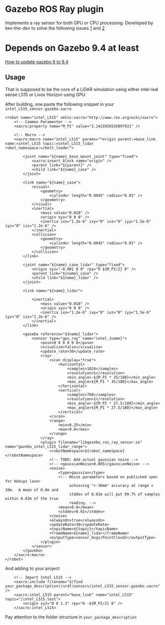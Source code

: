 # Gazebo ROS Ray plugin
Implements a ray sensor for both GPU or CPU processing.
Developed by kev-the-dev to solve the following issues [1](https://github.com/ros-simulation/gazebo_ros_pkgs/pull/778) and [2](https://github.com/ros-simulation/gazebo_ros_pkgs/issues/772)

# Depends on Gazebo 9.4 at least
[How to update gazebo 9 to 9.4](https://bitbucket.org/DataspeedInc/velodyne_simulator/src/506664dd478984aa6645d8210802a4a7ddc40629/gazebo_upgrade.md)

## Usage
That is supposed to be the core of a LiDAR simulation using either intel real sense L515 or Livox Horizon using GPU

After building, one paste the following snippet in your `intel_L515_sensor.gazebo.xacro`

```
<robot name="intel_L515" xmlns:xacro="http://www.ros.org/wiki/xacro">
    <!-- Common Paramenter -->
    <xacro:property name="M_PI" value="3.1415926535897931" />

    <!-- Macro -->
    <xacro:macro name="intel_L515" params="*origin parent:=base_link name:=intel_L515 topic:=intel_L515_lidar robot_namespace:=/belt_loader">

        <joint name="${name}_base_mount_joint" type="fixed">
            <xacro:insert_block name="origin" />
            <parent link="${parent}" />
            <child link="${name}_case" />
        </joint>

        <link name="${name}_case">
            <visual>
                <geometry>
                    <cylinder length="0.0045" radius="0.03" />
                </geometry>
            </visual>
            <inertial>
                <mass value="0.010" />
                <origin xyz="0 0 0" />
                <inertia ixx="1.2e-6" ixy="0" ixz="0" iyy="1.5e-6" iyz="0" izz="1.2e-6" />
            </inertial>
            <collision>
                <geometry>
                    <cylinder length="0.0045" radius="0.03" />
                </geometry>
            </collision>
        </link>

        <joint name="${name}_case_lidar" type="fixed">
            <origin xyz="-0.001 0 0" rpy="0 ${M_PI/2} 0" />
            <parent link="${name}_case" />
            <child link="${name}_lidar" />
        </joint>

        <link name="${name}_lidar">

            <inertial>
                <mass value="0.010" />
                <origin xyz="0 0 0" />
                <inertia ixx="1.2e-6" ixy="0" ixz="0" iyy="1.5e-6" iyz="0" izz="1.2e-6" />
            </inertial>
        </link>

        <gazebo reference="${name}_lidar">
            <sensor type="gpu_ray" name="intel_{name}">
                <pose>0 0 0 0 0 0</pose>
                <visualize>false</visualize>
                <update_rate>30</update_rate>
                <ray>
                    <scan display="true">
                        <horizontal>
                            <samples>1024</samples>
                            <resolution>1</resolution>
                            <min_angle>-${M_PI * 35/180}</min_angle>
                            <max_angle>${M_PI * 35/180}</max_angle>
                        </horizontal>
                        <vertical>
                            <samples>768</samples>
                            <resolution>1</resolution>
                            <min_angle>-${M_PI * 27.5/180}</min_angle>
                            <max_angle>${M_PI * 27.5/180}</max_angle>
                        </vertical>
                    </scan>
                    <range>
                        <min>0.25</min>
                        <max>9.0</max>
                    </range>
                </ray>
                <plugin filename="libgazebo_ros_ray_sensor.so" name="gazebo_intel_L515_lidar_range">
                    <robotNamespace>${robot_namespace}</robotNamespace>
                    <!-- TODO: Add actual gaussian noise -->
                    <!-- <gaussianNoise>0.005</gaussianNoise> -->
                    <noise>
                        <type>gaussian</type>
                        <!-- Noise parameters based on published spec for Hokuyo laser
                             achieving "+-30mm" accuracy at range < 10m.  A mean of 0.0m and
                             stddev of 0.01m will put 99.7% of samples within 0.03m of the true
                             reading. -->
                        <mean>0.0</mean>
                        <stddev>0.01</stddev>
                    </noise>
                    <alwaysOn>true</alwaysOn>
                    <updateRate>30</updateRate>
                    <topicName>${topic}</topicName>
                    <frameName>${name}_lidar</frameName>
                    <outputType>sensor_msgs/PointCloud2</outputType>
                </plugin>
            </sensor>
        </gazebo>
    </xacro:macro>
</robot>
```

And adding to your project
```
	<!-- Import Intel L515 -->
	<xacro:include filename="$(find your_package_description)/urdf/sensors/intel_L515_sensor.gazebo.xacro" />
	<xacro:intel_L515 parent="base_link" name="intel_L515" topic="/intel_L515_test">
		<origin xyz="0 0 1.3" rpy="0 -${M_PI/2} 0" />
	</xacro:intel_L515>
```

Pay attention to the folder structure in `your_package_description`